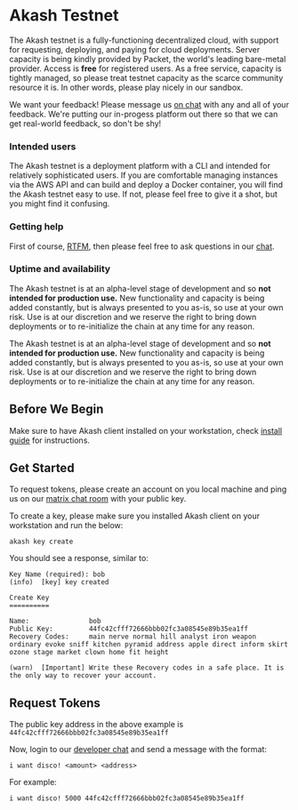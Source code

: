 # Akash Testnet

The Akash testnet is a fully-functioning decentralized cloud, with support for requesting, deploying, and paying for cloud deployments. Server capacity is being kindly provided by Packet, the world's leading bare-metal provider. Access is **free** for registered users. As a free service, capacity is tightly managed, so please treat testnet capacity as the scarce community resource it is. In other words, please play nicely in our sandbox.

We want your feedback! Please message us [on chat](https://akash.network/chat) with any and all of your feedback. We're putting our in-progess platform out there so that we can get real-world feedback, so don't be shy!

### Intended users

The Akash testnet is a deployment platform with a CLI and intended for relatively sophisticated users. If you are comfortable managing instances via the AWS API and can build and deploy a Docker container, you will find the Akash testnet easy to use. If not, please feel free to give it a shot, but you might find it confusing.

### Getting help

First of course, [RTFM](../usage/cli), then please feel free to ask questions in our [chat](http://akash.network/chat).

### Uptime and availability

The Akash testnet is at an alpha-level stage of development and so **not intended for production use.** New functionality and capacity is being added constantly, but is always presented to you as-is, so use at your own risk. Use is at our discretion and we reserve the right to bring down deployments or to re-initialize the chain at any time for any reason.

The Akash testnet is at an alpha-level stage of development and so **not intended for production use.** New functionality and capacity is being added constantly, but is always presented to you as-is, so use at your own risk. Use is at our discretion and we reserve the right to bring down deployments or to re-initialize the chain at any time for any reason.

## Before We Begin

Make sure to have Akash client installed on your workstation, check [install guide](/guides/install.md) for instructions.

## Get Started

To request tokens, please create an account on you local machine and ping us on our [matrix chat room](http://akash.network/chat) with your public key. 

To create a key, please make sure you installed Akash client on your workstation and run the below:

```
akash key create
```

You should see a response, similar to:

```
Key Name (required): bob
(info)  [key] key created

Create Key
==========

Name:           	bob
Public Key:     	44fc42cfff72666bbb02fc3a08545e89b35ea1ff
Recovery Codes: 	main nerve normal hill analyst iron weapon ordinary evoke sniff kitchen pyramid address apple direct inform skirt ozone stage market clown home fit height

(warn)  [Important] Write these Recovery codes in a safe place. It is the only way to recover your account.
```

## Request Tokens

The public key address in the above example is `44fc42cfff72666bbb02fc3a08545e89b35ea1ff`

Now, login to our [developer chat](https://akash.network/chat) and send a message with the format:

```text
i want disco! <amount> <address>
```

For example:

```text
i want disco! 5000 44fc42cfff72666bbb02fc3a08545e89b35ea1ff
```
